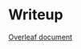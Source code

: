 # Writeup

<a href="https://www.overleaf.com/7659979844dhbpnvgvcvpt" target="_blank"> Overleaf document </a>

